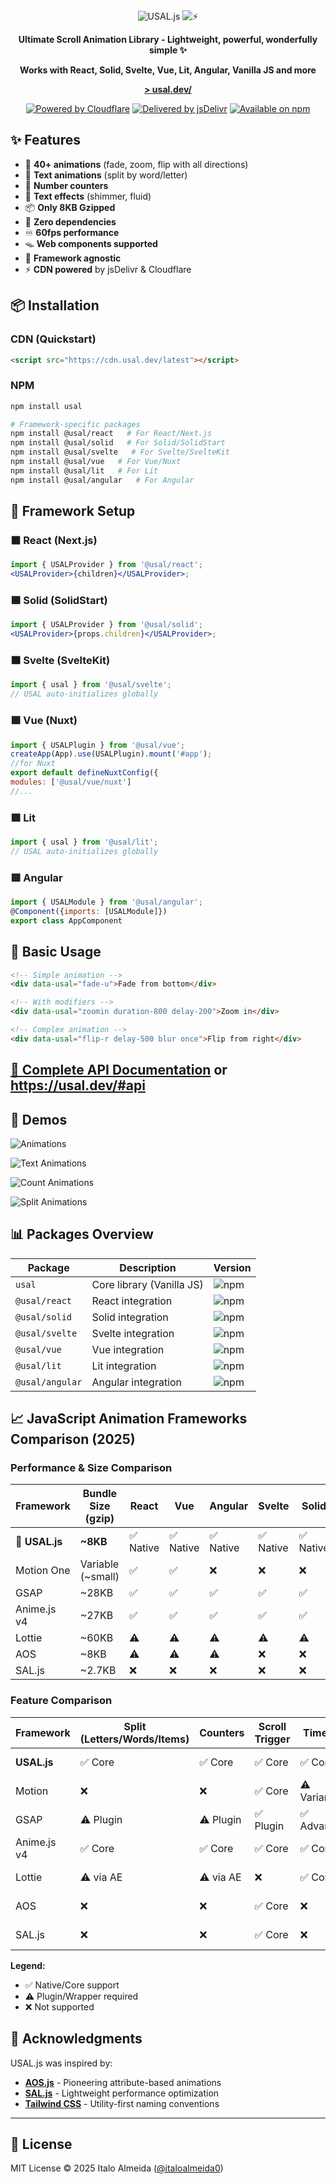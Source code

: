 <div align="center">

  <picture>
    <source media="(prefers-color-scheme: dark)" 
            srcset="https://raw.githubusercontent.com/italoalmeida0/usal/refs/heads/main/assets/brand/usal_logo_dark.svg">
    <img src="https://raw.githubusercontent.com/italoalmeida0/usal/refs/heads/main/assets/brand/usal_logo.svg" alt="USAL.js">
  </picture>
  <picture>
    <img src="https://raw.githubusercontent.com/italoalmeida0/usal/refs/heads/main/assets/brand/usal_icon_144.webp" alt="⚡">
  </picture>

**Ultimate Scroll Animation Library - Lightweight, powerful, wonderfully simple ✨**

**Works with React, Solid, Svelte, Vue, Lit, Angular, Vanilla JS and more**

**[> usal.dev/](https://usal.dev/)**

[![Powered by Cloudflare](https://img.shields.io/badge/Powered%20by-Cloudflare-orange)](https://cloudflare.com)
[![Delivered by jsDelivr](https://img.shields.io/badge/Delivered%20by-jsDelivr-blue)](https://jsdelivr.com)
[![Available on npm](https://img.shields.io/badge/Available%20on-npm-red)](https://npmjs.com/package/usal)

</div>

## ✨ Features

- 🎯 **40+ animations** (fade, zoom, flip with all directions)
- 📝 **Text animations** (split by word/letter)
- 🔢 **Number counters**
- 🎨 **Text effects** (shimmer, fluid)
- 📦 **Only 8KB Gzipped**
- 🚀 **Zero dependencies**
- ♾ **60fps performance**
- 🪤 **Web components supported**
- 🔧 **Framework agnostic**
- ⚡ **CDN powered** by jsDelivr & Cloudflare

## 📦 Installation

### CDN (Quickstart)

```html
<script src="https://cdn.usal.dev/latest"></script>
```

### NPM

```bash
npm install usal

# Framework-specific packages
npm install @usal/react   # For React/Next.js
npm install @usal/solid   # For Solid/SolidStart
npm install @usal/svelte   # For Svelte/SvelteKit
npm install @usal/vue   # For Vue/Nuxt
npm install @usal/lit   # For Lit
npm install @usal/angular   # For Angular
```

## 🚀 Framework Setup

### ⬛ React (Next.js)

```jsx
import { USALProvider } from '@usal/react';
<USALProvider>{children}</USALProvider>;
```

### 🟦 Solid (SolidStart)

```jsx
import { USALProvider } from '@usal/solid';
<USALProvider>{props.children}</USALProvider>;
```

### 🟧 Svelte (SvelteKit)

```js
import { usal } from '@usal/svelte';
// USAL auto-initializes globally
```

### 🟩 Vue (Nuxt)

```js
import { USALPlugin } from '@usal/vue';
createApp(App).use(USALPlugin).mount('#app');
//for Nuxt
export default defineNuxtConfig({
modules: ['@usal/vue/nuxt']
//...
```

### 🟪 Lit

```js
import { usal } from '@usal/lit';
// USAL auto-initializes globally
```

### 🟥 Angular

```js
import { USALModule } from '@usal/angular';
@Component({imports: [USALModule]})
export class AppComponent
```

## 📐 Basic Usage

```html
<!-- Simple animation -->
<div data-usal="fade-u">Fade from bottom</div>

<!-- With modifiers -->
<div data-usal="zoomin duration-800 delay-200">Zoom in</div>

<!-- Complex animation -->
<div data-usal="flip-r delay-500 blur once">Flip from right</div>
```

## [📖 Complete API Documentation](https://github.com/italoalmeida0/usal/wiki/API-Documentation) or https://usal.dev/#api

## 🎲 Demos

![Animations](https://github.com/italoalmeida0/usal/raw/main/assets/all.gif)

![Text Animations](https://github.com/italoalmeida0/usal/raw/main/assets/text.gif)

![Count Animations](https://github.com/italoalmeida0/usal/raw/main/assets/count.gif)

![Split Animations](https://github.com/italoalmeida0/usal/raw/main/assets/split.gif)

## 📊 Packages Overview

| Package         | Description               | Version                                                                                                                                        |
| --------------- | ------------------------- | ---------------------------------------------------------------------------------------------------------------------------------------------- |
| `usal`          | Core library (Vanilla JS) | ![npm](https://badge.usal.dev/?nn&ps=%40usal%2Freact%2C%40usal%2Fsolid%2C%40usal%2Fsvelte%2C%40usal%2Fvue%2C%40usal%2Flit%2C%40usal%2Fangular) |
| `@usal/react`   | React integration         | ![npm](https://badge.usal.dev/?nn&p=%40usal%2Freact&color=grey)                                                                                |
| `@usal/solid`   | Solid integration         | ![npm](https://badge.usal.dev/?nn&p=%40usal%2Fsolid&color=blue)                                                                                |
| `@usal/svelte`  | Svelte integration        | ![npm](https://badge.usal.dev/?nn&p=%40usal%2Fsvelte&color=orange)                                                                             |
| `@usal/vue`     | Vue integration           | ![npm](https://badge.usal.dev/?nn&p=%40usal%2Fvue&color=green)                                                                                 |
| `@usal/lit`     | Lit integration           | ![npm](https://badge.usal.dev/?nn&p=%40usal%2Flit&color=cyan)                                                                                  |
| `@usal/angular` | Angular integration       | ![npm](https://badge.usal.dev/?nn&p=%40usal%2Fangular&color=red)                                                                               |

## 📈 JavaScript Animation Frameworks Comparison (2025)

### Performance & Size Comparison

| Framework      | Bundle Size (gzip) | React     | Vue       | Angular   | Svelte    | Solid     | Lit       | Vanilla |
| -------------- | ------------------ | --------- | --------- | --------- | --------- | --------- | --------- | ------- |
| **🚀 USAL.js** | **~8KB**           | ✅ Native | ✅ Native | ✅ Native | ✅ Native | ✅ Native | ✅ Native | ✅      |
| Motion One     | Variable (~small)  | ✅        | ✅        | ❌        | ❌        | ❌        | ❌        | ✅      |
| GSAP           | ~28KB              | ✅        | ✅        | ✅        | ✅        | ✅        | ✅        | ✅      |
| Anime.js v4    | ~27KB              | ✅        | ✅        | ✅        | ✅        | ✅        | ✅        | ✅      |
| Lottie         | ~60KB              | ⚠️        | ⚠️        | ⚠️        | ⚠️        | ⚠️        | ⚠️        | ✅      |
| AOS            | ~8KB               | ⚠️        | ⚠️        | ⚠️        | ❌        | ❌        | ❌        | ✅      |
| SAL.js         | ~2.7KB             | ❌        | ❌        | ❌        | ❌        | ❌        | ❌        | ✅      |

### Feature Comparison

| Framework   | Split (Letters/Words/Items) | Counters  | Scroll Trigger | Timeline    | SVG       | Learning      |
| ----------- | --------------------------- | --------- | -------------- | ----------- | --------- | ------------- |
| **USAL.js** | ✅ Core                     | ✅ Core   | ✅ Core        | ✅ Core     | ❌        | **Very Easy** |
| Motion      | ❌                          | ❌        | ✅ Core        | ⚠️ Variants | ✅ Core   | Medium        |
| GSAP        | ⚠️ Plugin                   | ⚠️ Plugin | ✅ Plugin      | ✅ Advanced | ⚠️ Plugin | Complex       |
| Anime.js v4 | ✅ Core                     | ✅ Core   | ✅ Core        | ✅ Core     | ✅ Core   | Medium        |
| Lottie      | ⚠️ via AE                   | ⚠️ via AE | ❌             | ✅ Core     | ✅ Core   | Complex       |
| AOS         | ❌                          | ❌        | ✅ Core        | ❌          | ❌        | Very Easy     |
| SAL.js      | ❌                          | ❌        | ✅ Core        | ❌          | ❌        | Very Easy     |

**Legend:**

- ✅ Native/Core support
- ⚠️ Plugin/Wrapper required
- ❌ Not supported

## 🙏 Acknowledgments

USAL.js was inspired by:

- **[AOS.js](https://github.com/michalsnik/aos)** - Pioneering attribute-based animations
- **[SAL.js](https://github.com/mciastek/sal)** - Lightweight performance optimization
- **[Tailwind CSS](https://tailwindcss.com)** - Utility-first naming conventions

---

## 📄 License

MIT License © 2025 Italo Almeida ([@italoalmeida0](https://github.com/italoalmeida0))

